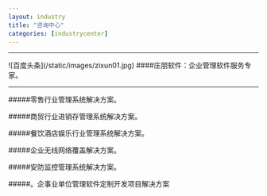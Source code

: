 ```yaml
---
layout: industry
title: "咨询中心"
categories: [industrycenter]
---
```

<hr/>
![百度头条](/static/images/zixun01.jpg)
####庄朋软件：企业管理软件服务专家。
<hr/>
#####零售行业管理系统解决方案。<p>
#####商贸行业进销存管理系统解决方案。<p>
#####餐饮酒店娱乐行业管理系统解决方案。<p>
#####企业无线网络覆盖解决方案。<p>
#####安防监控管理系统解决方案。<p>
#####。企事业单位管理软件定制开发项目解决方案<p>



